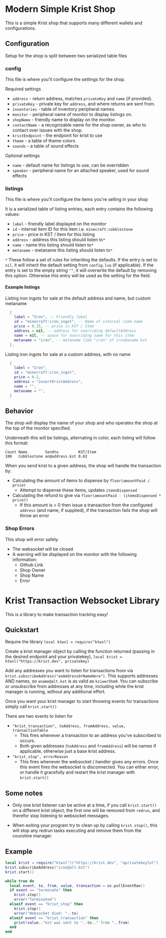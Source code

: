 # Modern Simple Krist Shop

This is a simple Krist shop that supports many different wallets and configurations.

## Configuration

Setup for the shop is split between two serialized table files

### config

This file is where you'll configure the settings for the shop.

Required settings
* `address` - return address, matches `privateKey` and `name` (if provided).
* `privateKey` - private key for `address`, and where returns are sent from.
* `inventories` - table of inventory peripheral names.
* `monitor` - peripheral name of monitor to display listings on.
* `shopName` - friendly name to display on the monitor.
* `contactName` - a recognizable name for the shop owner, as who to contact over issues with the shop.
* `kristEndpoint` - the endpoint for krist to use
* `theme` - a table of theme colors
* `sounds` - a table of sound effects

Optional settings
* `name` - default name for listings to use, can be overridden
* `speaker` - peripheral name for an attached speaker, used for sound effects

### listings

This file is where you'll configure the items you're selling in your shop

It is a serialized table of listing entries, each entry contains the following values:

* `label` - friendly label displayed on the monitor
* `id` - internal item ID for this item i.e. `minecraft:cobblestone`
* `price` - price in KST / Item for this listing
* `address` - address this listing should listen to`*`
* `name` - name this listing should listen to`*`
* `metaname` - metaname this listing should listen to`*`

`*` These follow a set of rules for inheriting the defaults. If the entry is set to `nil`, it will inherit the default setting from `config.lua` (if applicable).
If the entry is set to the empty string `""`, it will overwrite the default by removing this option. Otherwise this entry will be used as the setting for the field.

#### Example listings

Listing iron ingots for sale at the default address and name, but custom metaname
```lua
  {
    label = "Iron", -- Friendly label
    id = "minecraft:iron_ingot", -- Name of internal item name
    price = 0.25, -- price in KST / Item
    address = nil, -- address for overriding defaultAddress
    name = nil, -- space for overriding name for this item
    metaname = "iron", -- metaname like "iron" of iron@aname.kst 
  },
```

Listing iron ingots for sale at a custom address, with no name
```lua
  {
    label = "Iron",
    id = "minecraft:iron_ingot",
    price = 0.2,
    address = "insertKristAddress",
    name = "",
    metaname = "",
  }
```

## Behavior

The shop will display the name of your shop and who operates the shop at the top of the monitor specified.

Underneath this will be listings, alternating in color, each listing will follow this format:
```
Count Name        Sendto         KST/Item
100   Cobblestone an@address.kst 0.02
```

When you send krist to a given address, the shop will handle the transaction by:
* Calculating the amount of items to dispense by `floor(amountPaid / price)`
  * Attempt to dispense these items, updates `itemsDispensed`
* Calculating the refund to give via `floor(amountPaid - (itemsDispensed * price))`
  * If this amount is > 0 then issue a transaction from the configured `address` (and name, if supplied), if the transaction fails the shop will throw an error

### Shop Errors
This shop will error safely.
* The websocket will be closed
* A warning will be displayed on the monitor with the following information:
  * Github Link
  * Shop Owner
  * Shop Name
  * Error

# Krist Transaction Websocket Library

This is a library to make transaction tracking easy!

## Quickstart

Require the library `local ktwsl = require("ktwsl")`

Create a krist manager object by calling the function returned (passing in the desired endpoint and your privatekey), `local krist = ktwsl("https://krist.dev", privatekey)`

Add any addresses you want to listen for transactions from via `krist.subscribeAddress("anAddressOrNameHere")`. This supports addresses AND names, so `aname@alt.kst` is as valid as `kziwwr5hm9`. You can subscribe or unsubscribe from addresses at any time, including while the krist manager is running, without any additional effort.

Once you want your krist manager to start throwing events for transactions simply call `krist.start()`

There are two events to listen for
* `"krist_transaction", toAddress, fromAddress, value, transactionTable`
  * This fires whenever a transaction to an address you've subscribed to occurs.
  * Both given addresses (`toAddress` and `fromAddress`) will be names if applicable, otherwise just a base krist address.
* `"krist_stop", errorReason`
  * This fires whenever the websocket / handler gives any errors. Once this event fires the websocket is disconnected. You can either error, or handle it gracefully and restart the krist manager with `krist.start()`


## Some notes

* Only one krist listener can be active at a time, if you call `krist.start()` on a different krist object, the first one will be removed from `redrun`, and therefor stop listening to websocket messages.

* When exiting your program try to clean up by calling `krist.stop()`, this will stop any redrun tasks executing and remove them from the courotine manager.

## Example
```lua
local krist = require("ktwsl")("https://krist.dev", "aprivatekeylol")
krist.subscribeAddress("iron@alt.kst")
krist.start()

while true do
  local event, to, from, value, transaction = os.pullEventRaw()
  if event == "terminate" then
    krist.stop()
    error("Terminated")
  elseif event == "krist_stop" then
    krist.stop()
    error("Websocket died: "..to)
  elseif event == "krist_transaction" then
    print(value.."kst was sent to "..to.." from "..from)
  end
end
```